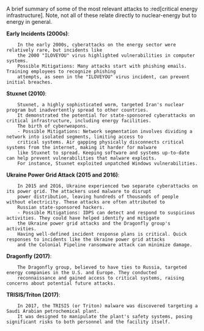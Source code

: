 A brief summary of some of the most relevant attacks to :red[critical energy infrastructure]. 
            Note, not all of these relate directly to nuclear-energy but to energy in general.

**Early Incidents (2000s)**:

    	In the early 2000s, cyberattacks on the energy sector were relatively rare, but incidents like 
        the 2000 "ILOVEYOU" virus highlighted vulnerabilities in computer systems.
        Possible Mitigations: Many attacks start with phishing emails. Training employees to recognize phishing 
        attempts, as seen in the "ILOVEYOU" virus incident, can prevent initial breaches.

**Stuxnet (2010)**:

    	Stuxnet, a highly sophisticated worm, targeted Iran's nuclear program but inadvertently spread to other countries. 
        It demonstrated the potential for state-sponsored cyberattacks on critical infrastructure, including energy facilities. 
        The birth of cyberweapons.
        - Possible Mitigations: Network segmentation involves dividing a network into isolated segments, limiting access to 
        critical systems. Air gapping physically disconnects critical systems from the internet, making it harder for malware 
        like Stuxnet to spread. Keeping software and systems up-to-date can help prevent vulnerabilities that malware exploits. 
        For instance, Stuxnet exploited unpatched Windows vulnerabilities.

**Ukraine Power Grid Attack (2015 and 2016)**:

    	In 2015 and 2016, Ukraine experienced two separate cyberattacks on its power grid. The attackers used malware to disrupt 
        power distribution, leaving hundreds of thousands of people without electricity. These attacks are often attributed to 
        Russian state-sponsored hackers.
        - Possible Mitigations: IDPS can detect and respond to suspicious activities. They could have helped identify and mitigate 
        the Ukraine power grid attacks and the Dragonfly group's activities.
        Having well-defined incident response plans is critical. Quick responses to incidents like the Ukraine power grid attacks 
        and the Colonial Pipeline ransomware attack can minimize damage.

**Dragonfly (2017)**:

    	The Dragonfly group, believed to have ties to Russia, targeted energy companies in the U.S. and Europe. They conducted 
        reconnaissance and gained access to critical systems, raising concerns about potential future attacks.

**TRISIS/Triton (2017)**:

    	In 2017, the TRISIS (or Triton) malware was discovered targeting a Saudi Arabian petrochemical plant. 
        It was designed to manipulate the plant's safety systems, posing significant risks to both personnel and the facility itself.

